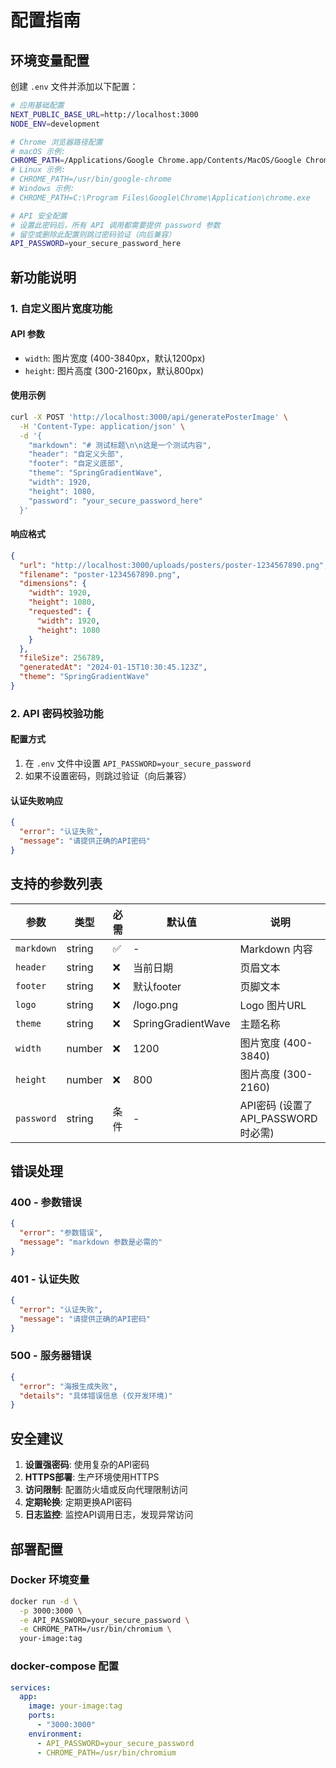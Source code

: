 # 配置指南

## 环境变量配置

创建 `.env` 文件并添加以下配置：

```bash
# 应用基础配置
NEXT_PUBLIC_BASE_URL=http://localhost:3000
NODE_ENV=development

# Chrome 浏览器路径配置
# macOS 示例:
CHROME_PATH=/Applications/Google Chrome.app/Contents/MacOS/Google Chrome
# Linux 示例:
# CHROME_PATH=/usr/bin/google-chrome
# Windows 示例:
# CHROME_PATH=C:\Program Files\Google\Chrome\Application\chrome.exe

# API 安全配置
# 设置此密码后，所有 API 调用都需要提供 password 参数
# 留空或删除此配置则跳过密码验证（向后兼容）
API_PASSWORD=your_secure_password_here
```

## 新功能说明

### 1. 自定义图片宽度功能

#### API 参数
- `width`: 图片宽度 (400-3840px，默认1200px)
- `height`: 图片高度 (300-2160px，默认800px)

#### 使用示例
```bash
curl -X POST 'http://localhost:3000/api/generatePosterImage' \
  -H 'Content-Type: application/json' \
  -d '{
    "markdown": "# 测试标题\n\n这是一个测试内容",
    "header": "自定义头部",
    "footer": "自定义底部",
    "theme": "SpringGradientWave",
    "width": 1920,
    "height": 1080,
    "password": "your_secure_password_here"
  }'
```

#### 响应格式
```json
{
  "url": "http://localhost:3000/uploads/posters/poster-1234567890.png",
  "filename": "poster-1234567890.png",
  "dimensions": {
    "width": 1920,
    "height": 1080,
    "requested": {
      "width": 1920,
      "height": 1080
    }
  },
  "fileSize": 256789,
  "generatedAt": "2024-01-15T10:30:45.123Z",
  "theme": "SpringGradientWave"
}
```

### 2. API 密码校验功能

#### 配置方式
1. 在 `.env` 文件中设置 `API_PASSWORD=your_secure_password`
2. 如果不设置密码，则跳过验证（向后兼容）

#### 认证失败响应
```json
{
  "error": "认证失败",
  "message": "请提供正确的API密码"
}
```

## 支持的参数列表

| 参数 | 类型 | 必需 | 默认值 | 说明 |
|------|------|------|--------|------|
| `markdown` | string | ✅ | - | Markdown 内容 |
| `header` | string | ❌ | 当前日期 | 页眉文本 |
| `footer` | string | ❌ | 默认footer | 页脚文本 |
| `logo` | string | ❌ | /logo.png | Logo 图片URL |
| `theme` | string | ❌ | SpringGradientWave | 主题名称 |
| `width` | number | ❌ | 1200 | 图片宽度 (400-3840) |
| `height` | number | ❌ | 800 | 图片高度 (300-2160) |
| `password` | string | 条件 | - | API密码 (设置了API_PASSWORD时必需) |

## 错误处理

### 400 - 参数错误
```json
{
  "error": "参数错误",
  "message": "markdown 参数是必需的"
}
```

### 401 - 认证失败
```json
{
  "error": "认证失败", 
  "message": "请提供正确的API密码"
}
```

### 500 - 服务器错误
```json
{
  "error": "海报生成失败",
  "details": "具体错误信息 (仅开发环境)"
}
```

## 安全建议

1. **设置强密码**: 使用复杂的API密码
2. **HTTPS部署**: 生产环境使用HTTPS
3. **访问限制**: 配置防火墙或反向代理限制访问
4. **定期轮换**: 定期更换API密码
5. **日志监控**: 监控API调用日志，发现异常访问

## 部署配置

### Docker 环境变量
```bash
docker run -d \
  -p 3000:3000 \
  -e API_PASSWORD=your_secure_password \
  -e CHROME_PATH=/usr/bin/chromium \
  your-image:tag
```

### docker-compose 配置
```yaml
services:
  app:
    image: your-image:tag
    ports:
      - "3000:3000"
    environment:
      - API_PASSWORD=your_secure_password
      - CHROME_PATH=/usr/bin/chromium
```
